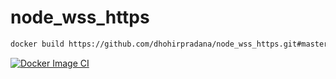 # node_wss_https
```bash
docker build https://github.com/dhohirpradana/node_wss_https.git#master:. --network host
```
[![Docker Image CI](https://github.com/dhohirpradana/node_wss_https/actions/workflows/docker-image.yml/badge.svg?branch=master)](https://github.com/dhohirpradana/node_wss_https/actions/workflows/docker-image.yml)
